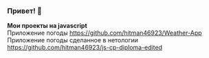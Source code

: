 ### Привет! 👋

<b>Мои проекты на javascript </b> <br>
<a> Приложение погоды https://github.com/hitman46923/Weather-App <br></a>
Приложение погоды сделанное в нетологии https://github.com/hitman46923/js-cp-diploma-edited
